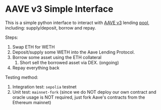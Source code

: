# AAVE v3 Simple Interface

This is a simple python interface to interact with [AAVE v3](https://app.aave.com/) lending [pool](https://docs.aave.com/developers/core-contracts/pool), including: supply/deposit, borrow and repay.

Steps:
1. Swap ETH for WETH
2. Deposit/supply some WETH into the Aave Lending Protocol.
3. Borrow some asset using the ETH collateral
    1. Short sell the borrowed asset via DEX. (ongoing)
4. Repay everything back

Testing method:
1. Integration test: `sepolia` testnet
2. Unit test: `mainnet-fork` (since we do NOT deploy our own contract and oracle usage is NOT required, just fork Aave's contracts from the Ethereum mainnet)
